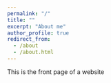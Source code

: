 ```yaml
---
permalink: "/"
title: ""
excerpt: "About me"
author_profile: true
redirect_from: 
  - /about
  - /about.html
---
```


This is the front page of a website
